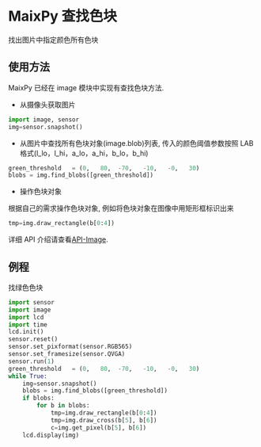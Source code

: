 MaixPy 查找色块
=======

找出图片中指定颜色所有色块

## 使用方法

MaixPy 已经在 image 模块中实现有查找色块方法.

* 从摄像头获取图片

```python
import image, sensor
img=sensor.snapshot()
```

* 从图片中查找所有色块对象(image.blob)列表, 传入的颜色阈值参数按照 LAB 格式(l_lo，l_hi，a_lo，a_hi，b_lo，b_hi)

```python
green_threshold   = (0,   80,  -70,   -10,   -0,   30)
blobs = img.find_blobs([green_threshold])
```

* 操作色块对象
  
根据自己的需求操作色块对象, 例如将色块对象在图像中用矩形框标识出来

```python
tmp=img.draw_rectangle(b[0:4])
```

详细 API 介绍请查看[API-Image](../../api_reference/machine_vision/image/image.md).

## 例程

找绿色色块

```python
import sensor
import image
import lcd
import time
lcd.init()
sensor.reset()
sensor.set_pixformat(sensor.RGB565)
sensor.set_framesize(sensor.QVGA)
sensor.run(1)
green_threshold   = (0,   80,  -70,   -10,   -0,   30)
while True:
    img=sensor.snapshot()
    blobs = img.find_blobs([green_threshold])
    if blobs:
        for b in blobs:
            tmp=img.draw_rectangle(b[0:4])
            tmp=img.draw_cross(b[5], b[6])
            c=img.get_pixel(b[5], b[6])
    lcd.display(img)
```

